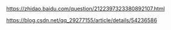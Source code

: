 https://zhidao.baidu.com/question/2122397323380892107.html

https://blog.csdn.net/qq_29277155/article/details/54236586

